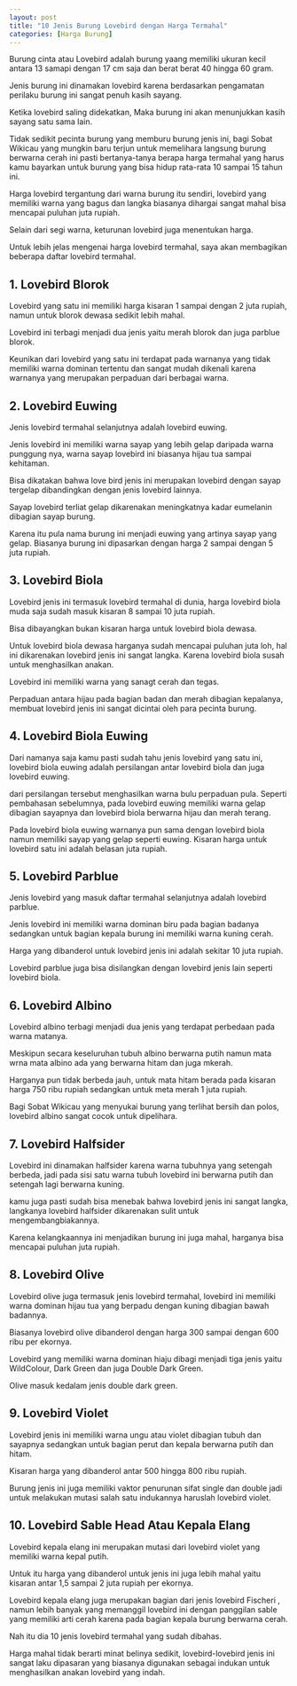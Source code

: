 ```yaml
---
layout: post
title: "10 Jenis Burung Lovebird dengan Harga Termahal"
categories: [Harga Burung]
---
```


Burung cinta atau Lovebird adalah burung yaang memiliki ukuran kecil antara 13 samapi dengan 17 cm saja dan berat berat 40 hingga 60 gram.

Jenis burung ini dinamakan lovebird karena berdasarkan pengamatan perilaku burung ini sangat penuh kasih sayang.

Ketika lovebird saling didekatkan, Maka burung ini akan menunjukkan kasih sayang satu sama lain.

Tidak sedikit pecinta burung yang memburu burung jenis ini, bagi Sobat Wikicau yang mungkin baru terjun untuk memelihara langsung burung berwarna cerah ini pasti bertanya-tanya berapa harga termahal yang harus kamu bayarkan untuk burung yang bisa hidup rata-rata 10 sampai 15 tahun ini.

Harga lovebird tergantung dari warna burung itu sendiri, lovebird yang memiliki warna yang bagus dan langka biasanya dihargai sangat mahal bisa mencapai puluhan juta rupiah.

Selain dari segi warna, keturunan lovebird juga menentukan harga.

Untuk lebih jelas mengenai harga lovebird termahal, saya akan membagikan beberapa daftar lovebird termahal.

## 1. Lovebird Blorok

Lovebird yang satu ini memiliki harga kisaran 1 sampai dengan 2 juta rupiah, namun untuk blorok dewasa sedikit lebih mahal.

Lovebird ini terbagi menjadi dua jenis yaitu merah blorok dan juga parblue blorok.

Keunikan dari lovebird yang satu ini terdapat pada warnanya yang tidak memiliki warna dominan tertentu dan sangat mudah dikenali karena warnanya yang merupakan perpaduan dari berbagai warna.

## 2. Lovebird Euwing

Jenis lovebird termahal selanjutnya adalah lovebird euwing.

Jenis lovebird ini memiliki warna sayap yang lebih gelap daripada warna punggung nya, warna sayap lovebird ini biasanya hijau tua sampai kehitaman.

Bisa dikatakan bahwa love bird jenis ini merupakan lovebird dengan sayap tergelap dibandingkan dengan jenis lovebird lainnya.

Sayap lovebird terliat gelap dikarenakan meningkatnya kadar eumelanin dibagian sayap burung.

Karena itu pula nama burung ini menjadi euwing yang artinya sayap yang gelap. Biasanya burung ini dipasarkan dengan harga 2 sampai dengan 5 juta rupiah.

## 3. Lovebird Biola

Lovebird jenis ini termasuk lovebird termahal di dunia, harga lovebird biola muda saja sudah masuk kisaran 8 sampai 10 juta rupiah.

Bisa dibayangkan bukan kisaran harga untuk lovebird biola dewasa.

Untuk lovebird biola dewasa harganya sudah mencapai puluhan juta loh, hal ini dikarenakan lovebird jenis ini sangat langka. Karena lovebird biola susah untuk menghasilkan anakan.

Lovebird ini memiliki warna yang sanagt cerah dan tegas.

Perpaduan antara hijau pada bagian badan dan merah dibagian kepalanya, membuat lovebird jenis ini sangat dicintai oleh para pecinta burung.

## 4. Lovebird Biola Euwing

Dari namanya saja kamu pasti sudah tahu jenis lovebird yang satu ini, lovebird biola euwing adalah persilangan antar lovebird biola dan juga lovebird euwing.

dari persilangan tersebut menghasilkan warna bulu perpaduan pula. Seperti pembahasan sebelumnya, pada lovebird euwing memiliki warna gelap dibagian sayapnya dan lovebird biola berwarna hijau dan merah terang.

Pada lovebird biola euwing warnanya pun sama dengan lovebird biola namun memiliki sayap yang gelap seperti euwing. Kisaran harga untuk lovebird satu ini adalah belasan juta rupiah.

## 5. Lovebird Parblue

Jenis lovebird yang masuk daftar termahal selanjutnya adalah lovebird parblue.

Jenis lovebird ini memiliki warna dominan biru pada bagian badanya sedangkan untuk bagian kepala burung ini memiliki warna kuning cerah.

Harga yang dibanderol untuk lovebird jenis ini adalah sekitar 10 juta rupiah.

Lovebird parblue juga bisa disilangkan dengan lovebird jenis lain seperti lovebird biola.

## 6. Lovebird Albino

Lovebird albino terbagi menjadi dua jenis yang terdapat perbedaan pada warna matanya.

Meskipun secara keseluruhan tubuh albino berwarna putih namun mata wrna mata albino ada yang berwarna hitam dan juga mkerah.

Harganya pun tidak berbeda jauh, untuk mata hitam berada pada kisaran harga 750 ribu rupiah sedangkan untuk meta merah 1 juta rupiah.

Bagi Sobat Wikicau yang menyukai burung yang terlihat bersih dan polos, lovebird albino sangat cocok untuk dipelihara.

## 7. Lovebird Halfsider

Lovebird ini dinamakan halfsider karena warna tubuhnya yang setengah berbeda, jadi pada sisi satu warna tubuh lovebird ini berwarna putih dan setengah lagi berwarna kuning.

kamu juga pasti sudah bisa menebak bahwa lovebird jenis ini sangat langka, langkanya lovebird halfsider dikarenakan sulit untuk mengembangbiakannya.

Karena kelangkaannya ini menjadikan burung ini juga mahal, harganya bisa mencapai puluhan juta rupiah.

## 8. Lovebird Olive

Lovebird olive juga termasuk jenis lovebird termahal, lovebird ini memiliki warna dominan hijau tua yang berpadu dengan kuning dibagian bawah badannya.

Biasanya lovebird olive dibanderol dengan harga 300 sampai dengan 600 ribu per ekornya.

Lovebird yang memiliki warna dominan hiaju dibagi menjadi tiga jenis yaitu WildColour, Dark Green dan juga Double Dark Green.

Olive masuk kedalam jenis double dark green.

## 9. Lovebird Violet

Lovebird jenis ini memiliki warna ungu atau violet dibagian tubuh dan sayapnya sedangkan untuk bagian perut dan kepala berwarna putih dan hitam.

Kisaran harga yang dibanderol antar 500 hingga 800 ribu rupiah.

Burung jenis ini juga memiliki vaktor penurunan sifat single dan double jadi untuk melakukan mutasi salah satu indukannya haruslah lovebird violet.

## 10. Lovebird Sable Head Atau Kepala Elang

Lovebird kepala elang ini merupakan mutasi dari lovebird violet yang memiliki warna kepal putih.

Untuk itu harga yang dibanderol untuk jenis ini juga lebih mahal yaitu kisaran antar 1,5 sampai 2 juta rupiah per ekornya.

Lovebird kepala elang juga merupakan bagian dari jenis lovebird Fischeri , namun lebih banyak yang memanggil lovebird ini dengan panggilan sable yang memiliki arti cerah karena pada bagian kepala burung berwarna cerah.

Nah itu dia 10 jenis lovebird termahal yang sudah dibahas.

Harga mahal tidak berarti minat belinya sedikit, lovebird-lovebird jenis ini sangat laku dipasaran yang biasanya digunakan sebagai indukan untuk menghasilkan anakan lovebird yang indah.